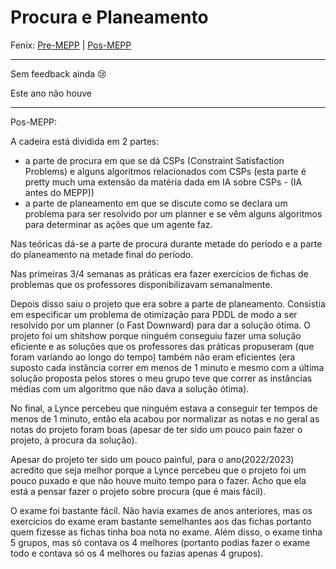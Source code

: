 # Procura e Planeamento

Fenix: [Pre-MEPP](https://fenix.tecnico.ulisboa.pt/cursos/meic-a/disciplina-curricular/283003985068064) | [Pos-MEPP](https://fenix.tecnico.ulisboa.pt/cursos/meic-a/disciplina-curricular/1971853845332797)

---
Sem feedback ainda :cry:

Este ano não houve

---
Pos-MEPP:

A cadeira está dividida em 2 partes:
- a parte de procura em que se dá CSPs (Constraint Satisfaction Problems) e alguns algoritmos relacionados com CSPs (esta parte é pretty much uma extensão da matéria dada em IA sobre CSPs - (IA antes do MEPP))
- a parte de planeamento em que se discute como se declara um problema para ser resolvido por um planner e se vêm alguns algoritmos para determinar as ações que um agente faz.

Nas teóricas dá-se a parte de procura durante metade do período e a parte do planeamento na metade final do período.

Nas primeiras 3/4 semanas as práticas era fazer exercícios de fichas de problemas que os professores disponibilizavam semanalmente. 

Depois disso saiu o projeto que era sobre a parte de planeamento. Consistia em especificar um problema de otimização para PDDL de modo a ser resolvido por um planner (o Fast Downward) para dar a solução ótima. O projeto foi um shitshow porque ninguém conseguiu fazer uma solução eficiente e as soluções que os professores das práticas propuseram (que foram variando ao longo do tempo) também não eram eficientes (era suposto cada instância correr em menos de 1 minuto e mesmo com a última solução proposta pelos stores o meu grupo teve que correr as instâncias médias com um algoritmo que não dava a solução ótima). 

No final, a Lynce percebeu que ninguém estava a conseguir ter tempos de menos de 1 minuto, então ela acabou por normalizar as notas e no geral as notas do projeto foram boas (apesar de ter sido um pouco pain fazer o projeto, à procura da solução).

Apesar do projeto ter sido um pouco painful, para o ano(2022/2023) acredito que seja melhor porque a Lynce percebeu que o projeto foi um pouco puxado e que não houve muito tempo para o fazer. Acho que ela está a pensar fazer o projeto sobre procura (que é mais fácil).

O exame foi bastante fácil. Não havia exames de anos anteriores, mas os exercícios do exame eram bastante semelhantes aos das fichas portanto quem fizesse as fichas tinha boa nota no exame. Além disso, o exame tinha 5 grupos, mas só contava os 4 melhores (portanto podias fazer o exame todo e contava só os 4 melhores ou fazias apenas 4 grupos).